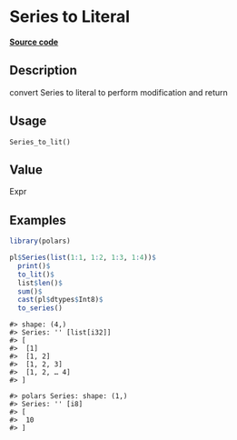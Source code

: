 

# Series to Literal

[**Source code**](https://github.com/pola-rs/r-polars/tree/c47431ca69622f79ed7a3f1d7bfee6075ffabfee/R/series__series.R#L1044)

## Description

convert Series to literal to perform modification and return

## Usage

<pre><code class='language-R'>Series_to_lit()
</code></pre>

## Value

Expr

## Examples

``` r
library(polars)

pl$Series(list(1:1, 1:2, 1:3, 1:4))$
  print()$
  to_lit()$
  list$len()$
  sum()$
  cast(pl$dtypes$Int8)$
  to_series()
```

    #> shape: (4,)
    #> Series: '' [list[i32]]
    #> [
    #>  [1]
    #>  [1, 2]
    #>  [1, 2, 3]
    #>  [1, 2, … 4]
    #> ]

    #> polars Series: shape: (1,)
    #> Series: '' [i8]
    #> [
    #>  10
    #> ]
